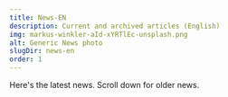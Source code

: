 ```yaml
---
title: News-EN
description: Current and archived articles (English)
img: markus-winkler-aId-xYRTlEc-unsplash.png
alt: Generic News photo
slugDir: news-en
order: 1
---
```


Here's the latest news.
Scroll down for older news.
